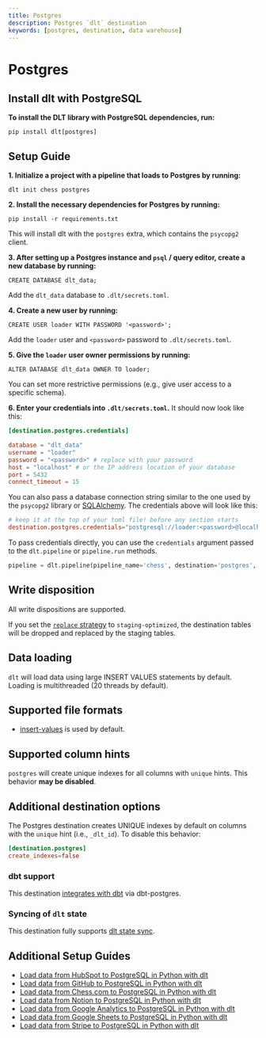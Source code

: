 ```yaml
---
title: Postgres
description: Postgres `dlt` destination
keywords: [postgres, destination, data warehouse]
---
```


# Postgres

## Install dlt with PostgreSQL
**To install the DLT library with PostgreSQL dependencies, run:**
```
pip install dlt[postgres]
```

## Setup Guide

**1. Initialize a project with a pipeline that loads to Postgres by running:**
```
dlt init chess postgres
```

**2. Install the necessary dependencies for Postgres by running:**
```
pip install -r requirements.txt
```
This will install dlt with the `postgres` extra, which contains the `psycopg2` client.

**3. After setting up a Postgres instance and `psql` / query editor, create a new database by running:**
```
CREATE DATABASE dlt_data;
```

Add the `dlt_data` database to `.dlt/secrets.toml`.

**4. Create a new user by running:**
```
CREATE USER loader WITH PASSWORD '<password>';
```

Add the `loader` user and `<password>` password to `.dlt/secrets.toml`.

**5. Give the `loader` user owner permissions by running:**
```
ALTER DATABASE dlt_data OWNER TO loader;
```

You can set more restrictive permissions (e.g., give user access to a specific schema).

**6. Enter your credentials into `.dlt/secrets.toml`.**
It should now look like this:
```toml
[destination.postgres.credentials]

database = "dlt_data"
username = "loader"
password = "<password>" # replace with your password
host = "localhost" # or the IP address location of your database
port = 5432
connect_timeout = 15
```

You can also pass a database connection string similar to the one used by the `psycopg2` library or [SQLAlchemy](https://docs.sqlalchemy.org/en/20/core/engines.html#postgresql). The credentials above will look like this:
```toml
# keep it at the top of your toml file! before any section starts
destination.postgres.credentials="postgresql://loader:<password>@localhost/dlt_data?connect_timeout=15"
```

To pass credentials directly, you can use the `credentials` argument passed to the `dlt.pipeline` or `pipeline.run` methods.
```py
pipeline = dlt.pipeline(pipeline_name='chess', destination='postgres', dataset_name='chess_data', credentials="postgresql://loader:<password>@localhost/dlt_data")
```

## Write disposition
All write dispositions are supported.

If you set the [`replace` strategy](../../general-usage/full-loading.md) to `staging-optimized`, the destination tables will be dropped and replaced by the staging tables.

## Data loading
`dlt` will load data using large INSERT VALUES statements by default. Loading is multithreaded (20 threads by default).

## Supported file formats
* [insert-values](../file-formats/insert-format.md) is used by default.

## Supported column hints
`postgres` will create unique indexes for all columns with `unique` hints. This behavior **may be disabled**.

## Additional destination options
The Postgres destination creates UNIQUE indexes by default on columns with the `unique` hint (i.e., `_dlt_id`). To disable this behavior:
```toml
[destination.postgres]
create_indexes=false
```

### dbt support
This destination [integrates with dbt](../transformations/dbt/dbt.md) via dbt-postgres.

### Syncing of `dlt` state
This destination fully supports [dlt state sync](../../general-usage/state#syncing-state-with-destination).

<!--@@@DLT_SNIPPET_START tuba::postgres-->
## Additional Setup Guides

- [Load data from HubSpot to PostgreSQL in Python with dlt](https://dlthub.com/docs/pipelines/hubspot/load-data-with-python-from-hubspot-to-postgres)
- [Load data from GitHub to PostgreSQL in Python with dlt](https://dlthub.com/docs/pipelines/github/load-data-with-python-from-github-to-postgres)
- [Load data from Chess.com to PostgreSQL in Python with dlt](https://dlthub.com/docs/pipelines/chess/load-data-with-python-from-chess-to-postgres)
- [Load data from Notion to PostgreSQL in Python with dlt](https://dlthub.com/docs/pipelines/notion/load-data-with-python-from-notion-to-postgres)
- [Load data from Google Analytics to PostgreSQL in Python with dlt](https://dlthub.com/docs/pipelines/google_analytics/load-data-with-python-from-google_analytics-to-postgres)
- [Load data from Google Sheets to PostgreSQL in Python with dlt](https://dlthub.com/docs/pipelines/google_sheets/load-data-with-python-from-google_sheets-to-postgres)
- [Load data from Stripe to PostgreSQL in Python with dlt](https://dlthub.com/docs/pipelines/stripe_analytics/load-data-with-python-from-stripe_analytics-to-postgres)
<!--@@@DLT_SNIPPET_END tuba::postgres-->
